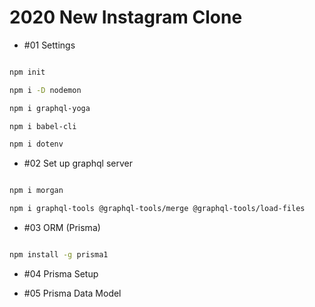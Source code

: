 # 2020 New Instagram Clone

- #01 Settings

```bash

npm init

npm i -D nodemon

npm i graphql-yoga

npm i babel-cli

npm i dotenv

```

- #02 Set up graphql server

```bash

npm i morgan

npm i graphql-tools @graphql-tools/merge @graphql-tools/load-files

```

- #03 ORM (Prisma)

```bash

npm install -g prisma1

```

- #04 Prisma Setup

- #05 Prisma Data Model
